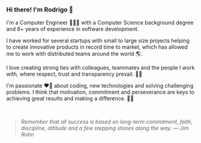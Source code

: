 ### Hi there! I'm Rodrigo 👋

I'm a Computer Engineer 👨🏻‍💻 with a Computer Science background degree and 8+ years of experience in software development.

I have worked for several startups with small to large size projects helping to create innovative products in record time to market, which has allowed me to work with distributed teams around the world 🌎.

I love creating strong ties with colleagues, teammates and the people I work with, where respect, trust and transparency prevail. 🤜🤛

I'm passionate ❤️‍🔥 about coding, new technologies and solving challenging problems. I think that motivation, commitment and perseverance are keys to achieving great results and making a difference. 💪🫡

<br>

>*Remember that all success is based on long-term commitment, faith, discipline, attitude and a few stepping stones along the way. — Jim Rohn*
